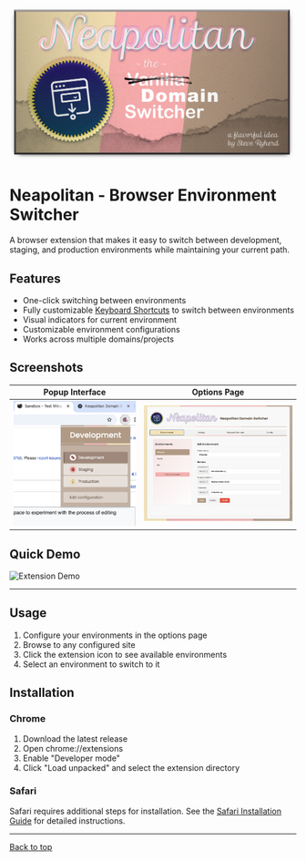<a name="top"></a>

![Project Hero](screenshots/hero.png)
# Neapolitan - Browser Environment Switcher

A browser extension that makes it easy to switch between development, staging, and production environments while maintaining your current path.

## Features

- One-click switching between environments
- Fully customizable [Keyboard Shortcuts](KEYBOARD_SHORTCUTS.md) to switch between environments
- Visual indicators for current environment
- Customizable environment configurations
- Works across multiple domains/projects

## Screenshots

| Popup Interface | Options Page |
|----------------|--------------|
| ![Popup](screenshots/popup.png) | ![Options](screenshots/options.png) |


## Quick Demo

![Extension Demo](screenshots/demo.gif)

---

## Usage

1. Configure your environments in the options page
2. Browse to any configured site
3. Click the extension icon to see available environments
4. Select an environment to switch to it

## Installation

### Chrome
1. Download the latest release
2. Open chrome://extensions
3. Enable "Developer mode"
4. Click "Load unpacked" and select the extension directory

### Safari
Safari requires additional steps for installation. See the [Safari Installation Guide](SAFARI_INSTALLATION.md) for detailed instructions.


---

[Back to top](#top)